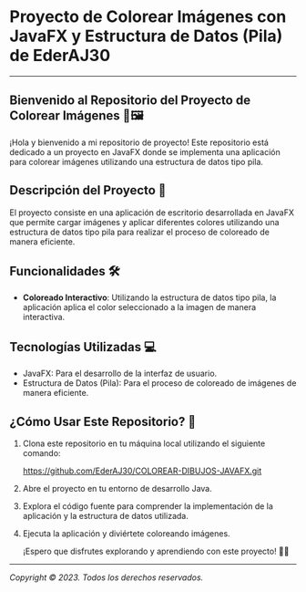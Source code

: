 # Proyecto de Colorear Imágenes con JavaFX y Estructura de Datos (Pila) de EderAJ30 

---

## Bienvenido al Repositorio del Proyecto de Colorear Imágenes 🎨🖼️

¡Hola y bienvenido a mi repositorio de proyecto! Este repositorio está dedicado a un proyecto en JavaFX donde se implementa una aplicación para colorear imágenes utilizando una estructura de datos tipo pila.

## Descripción del Proyecto 🚀

El proyecto consiste en una aplicación de escritorio desarrollada en JavaFX que permite cargar imágenes y aplicar diferentes colores utilizando una estructura de datos tipo pila para realizar el proceso de coloreado de manera eficiente.

## Funcionalidades 🛠️

- **Coloreado Interactivo**: Utilizando la estructura de datos tipo pila, la aplicación aplica el color seleccionado a la imagen de manera interactiva.

## Tecnologías Utilizadas 💻

- JavaFX: Para el desarrollo de la interfaz de usuario.
- Estructura de Datos (Pila): Para el proceso de coloreado de imágenes de manera eficiente.

## ¿Cómo Usar Este Repositorio? 📝

1. Clona este repositorio en tu máquina local utilizando el siguiente comando:

   https://github.com/EderAJ30/COLOREAR-DIBUJOS-JAVAFX.git

2. Abre el proyecto en tu entorno de desarrollo Java.
3. Explora el código fuente para comprender la implementación de la aplicación y la estructura de datos utilizada.
4. Ejecuta la aplicación y diviértete coloreando imágenes.

   ¡Espero que disfrutes explorando y aprendiendo con este proyecto! 🐐💽

---

*Copyright © 2023. Todos los derechos reservados.*
